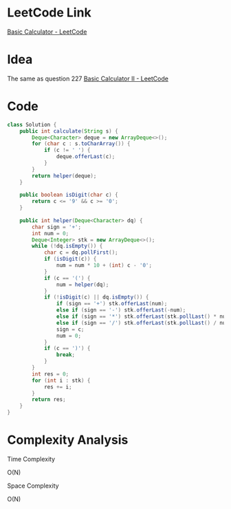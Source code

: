 # LeetCode Link

[Basic Calculator - LeetCode](https://leetcode.com/problems/basic-calculator/)

# Idea

The same as question 227 [Basic Calculator II - LeetCode](https://leetcode.com/problems/basic-calculator-ii/)

# Code

```java
class Solution {
    public int calculate(String s) {
        Deque<Character> deque = new ArrayDeque<>();
        for (char c : s.toCharArray()) {
            if (c != ' ') {
                deque.offerLast(c);
            }
        }
        return helper(deque);
    }
    
    public boolean isDigit(char c) {
        return c <= '9' && c >= '0';
    }
    
    public int helper(Deque<Character> dq) {
        char sign = '+';
        int num = 0;
        Deque<Integer> stk = new ArrayDeque<>();
        while (!dq.isEmpty()) {
            char c = dq.pollFirst();
            if (isDigit(c)) {
                num = num * 10 + (int) c - '0';
            }
            if (c == '(') {
                num = helper(dq);
            }
            if (!isDigit(c) || dq.isEmpty()) {
                if (sign == '+') stk.offerLast(num);
                else if (sign == '-') stk.offerLast(-num);
                else if (sign == '*') stk.offerLast(stk.pollLast() * num);
                else if (sign == '/') stk.offerLast(stk.pollLast() / num);
                sign = c;
                num = 0;
            }
            if (c == ')') {
                break;
            }
        }
        int res = 0;
        for (int i : stk) {
            res += i;
        }
        return res;
    }
}
```

# Complexity Analysis

Time Complexity

O(N)

Space Complexity

O(N)

